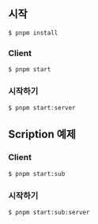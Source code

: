 ## 시작

```bash
$ pnpm install
```

### Client

```bash
$ pnpm start
```

### 시작하기

```bash
$ pnpm start:server
```

## Scription 예제

### Client

```bash
$ pnpm start:sub
```

### 시작하기

```bash
$ pnpm start:sub:server
```
